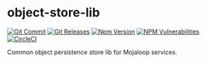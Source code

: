 # object-store-lib

[![Git Commit](https://img.shields.io/github/last-commit/mojaloop/central-object-store.svg?style=flat)](https://github.com/mojaloop/central-object-store/commits/master)
[![Git Releases](https://img.shields.io/github/release/mojaloop/central-object-store.svg?style=flat)](https://github.com/mojaloop/central-object-store/releases)
[![Npm Version](https://img.shields.io/npm/v/@mojaloop/central-object-store.svg?style=flat)](https://www.npmjs.com/package/@mojaloop/central-object-store)
[![NPM Vulnerabilities](https://img.shields.io/snyk/vulnerabilities/npm/@mojaloop/central-object-store.svg?style=flat)](https://www.npmjs.com/package/@mojaloop/central-object-store)
[![CircleCI](https://circleci.com/gh/mojaloop/central-object-store.svg?style=svg)](https://circleci.com/gh/mojaloop/central-object-store)

Common object persistence store lib for Mojaloop services.

